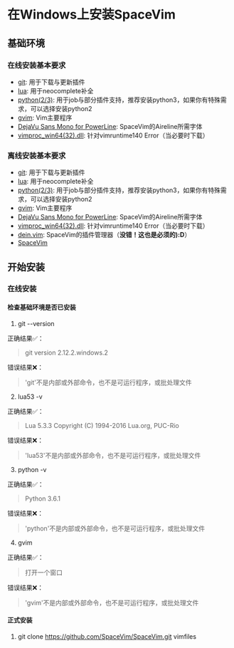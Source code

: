 # 在Windows上安装SpaceVim

## 基础环境

### 在线安装基本要求

- [git][]: 用于下载与更新插件
- [lua][]: 用于neocomplete补全
- [python(2/3)][]: 用于job与部分插件支持，推荐安装python3，如果你有特殊需求，可以选择安装python2
- [gvim][]: Vim主要程序
- [DejaVu Sans Mono for PowerLine][font-download]: SpaceVim的Aireline所需字体
- [vimproc_win64(32).dll][]: 针对vimruntime140 Error（当必要时下载）

### 离线安装基本要求

- [git][]: 用于下载与更新插件
- [lua][]: 用于neocomplete补全
- [python(2/3)][]: 用于job与部分插件支持，推荐安装python3，如果你有特殊需求，可以选择安装python2
- [gvim][]: Vim主要程序
- [DejaVu Sans Mono for PowerLine][font-download]: SpaceVim的Aireline所需字体
- [vimproc_win64(32).dll][]: 针对vimruntime140 Error（当必要时下载）
- [dein.vim][]: SpaceVim的插件管理器（**没错！这也是必须的):D**）
- [SpaceVim][SpaceVim-download]

## 开始安装

### 在线安装

#### 检查基础环境是否已安装

1. git --version

正确结果✅：
> git version 2.12.2.windows.2

错误结果❌：
> 'git'不是内部或外部命令，也不是可运行程序，或批处理文件

2. lua53 -v

正确结果✅：
> Lua 5.3.3 Copyright (C) 1994-2016 Lua.org, PUC-Rio

错误结果❌：
> 'lua53'不是内部或外部命令，也不是可运行程序，或批处理文件

3. python -v

正确结果✅：
> Python 3.6.1

错误结果❌：
> 'python'不是内部或外部命令，也不是可运行程序，或批处理文件

4. gvim

正确结果✅：
> 打开一个窗口

错误结果❌：
> 'gvim'不是内部或外部命令，也不是可运行程序，或批处理文件

#### 正式安装

1. git clone https://github.com/SpaceVim/SpaceVim.git vimfiles

[git]: https://git-scm.com/download
[lua]: http://luabinaries.sourceforge.net/download.html
[python(2/3)]: https://www.python.org/downloads
[gvim]: https://github.com/vim/vim-win32-installer/releases
[vimproc_win64(32).dll]: https://www.dllme.com/dll/download/29939/vcruntime140.dll
[font-download]: https://github.com/wsdjeg/DotFiles/blob/master/fonts/DejaVu%20Sans%20Mono%20for%20Powerline.ttf
[dein.vim]: https://github.com/Shougo/dein.vim.git
[SpaceVim-download]: https://github.com/SpaceVim/SpaceVim.git
